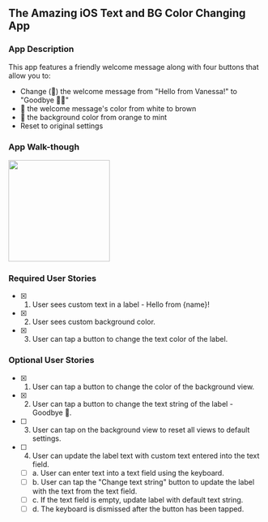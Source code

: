 ## The Amazing iOS Text and BG Color Changing App

### App Description
This app features a friendly welcome message along with four buttons that allow you to:
- Change (👛) the welcome message from "Hello from Vanessa!" to "Goodbye 👋🏼"
- 👛 the welcome message's color from white to brown
- 👛 the background color from orange to mint
- Reset to original settings

### App Walk-though

<img src="https://recordit.co/mhdWauUkn6" width=200><br>

### Required User Stories
- [x] 1. User sees custom text in a label - Hello from {name}!
- [x] 2. User sees custom background color.
- [x] 3. User can tap a button to change the text color of the label.

### Optional User Stories
- [x] 1. User can tap a button to change the color of the background view.
- [x] 2. User can tap a button to change the text string of the label - Goodbye 👋.
- [ ] 3. User can tap on the background view to reset all views to default settings.
- [ ] 4. User can update the label text with custom text entered into the text field.
   - [ ] a. User can enter text into a text field using the keyboard.
   - [ ] b. User can tap the "Change text string" button to update the label with the text from the text field.
   - [ ] c. If the text field is empty, update label with default text string.
   - [ ] d. The keyboard is dismissed after the button has been tapped.
